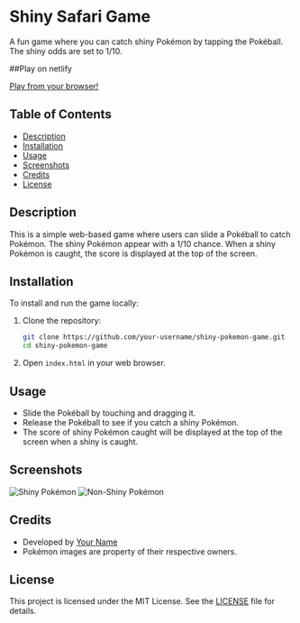 # Shiny Safari Game

A fun game where you can catch shiny Pokémon by tapping the Pokéball. The shiny odds are set to 1/10.

##Play on netlify

[Play from your browser!](https://velvety-pavlova-82d2c5.netlify.app/)

## Table of Contents

- [Description](#description)
- [Installation](#installation)
- [Usage](#usage)
- [Screenshots](#screenshots)
- [Credits](#credits)
- [License](#license)

## Description

This is a simple web-based game where users can slide a Pokéball to catch Pokémon. The shiny Pokémon appear with a 1/10 chance. When a shiny Pokémon is caught, the score is displayed at the top of the screen.

## Installation

To install and run the game locally:

1. Clone the repository:

    ```sh
    git clone https://github.com/your-username/shiny-pokemon-game.git
    cd shiny-pokemon-game
    ```

2. Open `index.html` in your web browser.

## Usage

- Slide the Pokéball by touching and dragging it.
- Release the Pokéball to see if you catch a shiny Pokémon.
- The score of shiny Pokémon caught will be displayed at the top of the screen when a shiny is caught.

## Screenshots

![Shiny Pokémon](3FDAF7BC-7FBB-47ED-819F-0473A70DAED7.webp)
![Non-Shiny Pokémon](F4BA218B-36C2-416B-A217-329EB6FF6EEC.png)

## Credits

- Developed by [Your Name](https://github.com/your-username)
- Pokémon images are property of their respective owners.

## License

This project is licensed under the MIT License. See the [LICENSE](LICENSE) file for details.
